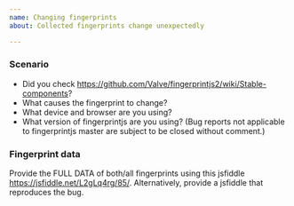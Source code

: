 ```yaml
---
name: Changing fingerprints
about: Collected fingerprints change unexpectedly

---
```


<!--
BUG REPORTS NOT USING THE TEMPLATE ARE SUBJECT TO BEING CLOSED WITHOUT COMMMENT.
-->

### Scenario

- Did you check https://github.com/Valve/fingerprintjs2/wiki/Stable-components?
- What causes the fingerprint to change?
- What device and browser are you using?
- What version of fingerprintjs are you using? (Bug reports not applicable to fingerprintjs master are subject to be closed without comment.)

### Fingerprint data

Provide the FULL DATA of both/all fingerprints using this jsfiddle https://jsfiddle.net/L2gLq4rg/85/.
Alternatively, provide a jsfiddle that reproduces the bug.
